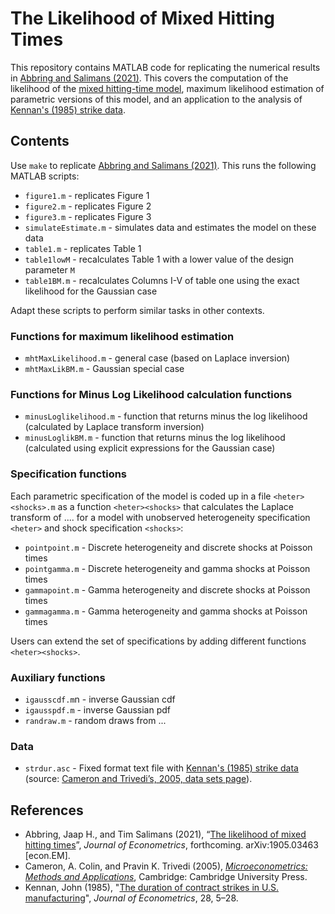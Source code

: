 # The Likelihood of Mixed Hitting Times

This repository contains MATLAB code for replicating the numerical results in [Abbring and Salimans (2021)](https://arxiv.org/abs/1905.03463). This covers the computation of the likelihood of the [mixed hitting-time model](http://jaap.abbring.org/images/pdf/ecta7312.pdf), maximum likelihood estimation of parametric versions of this model, and an application to the analysis of [Kennan's (1985) strike data](https://www.ssc.wisc.edu/~jkennan/research/JEM85.pdf).

## Contents
Use `make` to replicate [Abbring and Salimans (2021)](https://arxiv.org/abs/1905.03463). This runs the following MATLAB scripts:

- `figure1.m` -  replicates Figure 1
- `figure2.m` -  replicates Figure 2
- `figure3.m` -  replicates Figure 3
- `simulateEstimate.m` - simulates data and estimates the model on these data
- `table1.m` - replicates Table 1
- `table1lowM` - recalculates Table 1 with a lower value of the design parameter `M`
- `table1BM.m` - recalculates Columns I-V of table one using the exact likelihood for the Gaussian case

Adapt these scripts to perform similar tasks in other contexts.

### Functions for maximum likelihood estimation
- `mhtMaxLikelihood.m` - general case (based on Laplace inversion)
- `mhtMaxLikBM.m` - Gaussian special case

### Functions for Minus Log Likelihood calculation functions
- `minusLoglikelihood.m` - function that returns minus the log likelihood (calculated by Laplace transform inversion)
- `minusLoglikBM.m` - function that returns minus the log likelihood (calculated using explicit expressions for the Gaussian case)

### Specification functions
Each parametric specification of the model is coded up in a file `<heter><shocks>.m` as a function `<heter><shocks>`  that calculates the Laplace transform of .... 
for a model with unobserved heterogeneity specification `<heter>` and shock specification `<shocks>`:
- `pointpoint.m` - Discrete heterogeneity and discrete shocks at Poisson times
- `pointgamma.m` - Discrete heterogeneity and gamma shocks at Poisson times
- `gammapoint.m` - Gamma heterogeneity and discrete shocks at Poisson times
- `gammagamma.m` - Gamma heterogeneity and gamma shocks at Poisson times

Users can extend the set of specifications by adding different functions `<heter><shocks>`.

### Auxiliary functions
- `igausscdf.m`n - inverse Gaussian cdf
- `igausspdf.m` - inverse Gaussian pdf
- `randraw.m` -  random draws from ...

### Data
- `strdur.asc` - Fixed format text file with [Kennan's (1985) strike data](https://www.ssc.wisc.edu/~jkennan/research/JEM85.pdf) (source: [Cameron and Trivedi’s, 2005, data sets page](http://cameron.econ.ucdavis.edu/mmabook/mmadata.html)).


## References
- Abbring, Jaap H., and Tim Salimans (2021), “[The likelihood of mixed hitting times](https://arxiv.org/abs/1905.03463)”, *Journal of Econometrics*, forthcoming. arXiv:1905.03463 \[econ.EM\].
- Cameron, A. Colin, and Pravin K. Trivedi (2005), *[Microeconometrics: Methods and Applications](http://cameron.econ.ucdavis.edu/mmabook/mma.html)*, Cambridge: Cambridge University Press.
- Kennan, John (1985), "[The duration of contract strikes in U.S. manufacturing](https://www.ssc.wisc.edu/~jkennan/research/JEM85.pdf)", *Journal of Econometrics*, 28, 5–28.
